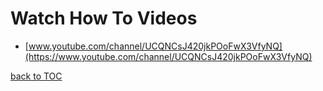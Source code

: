 # Watch How To Videos

* [www.youtube.com/channel/UCQNCsJ420jkPOoFwX3VfyNQ](https://www.youtube.com/channel/UCQNCsJ420jkPOoFwX3VfyNQ)


[back to TOC](DOCS-TOC.md)

